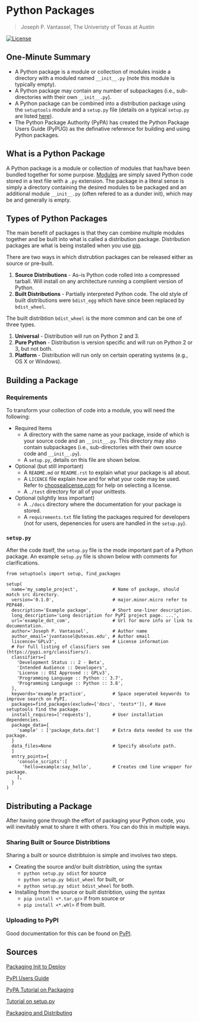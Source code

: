 # Python Packages

> Joseph P. Vantassel, The Univeristy of Texas at Austin

[![License](https://img.shields.io/badge/license-CC--By--SA--4.0-brightgreen.svg)](https://github.com/jpvantassel/git-course/blob/master/LICENSE.md)

## One-Minute Summary

- A Python package is a module or collection of modules inside a directory with
a moduled named `__init__.py` (note this module is typically empty).
- A Python package may contain any number of subpackages (i.e., sub-directories
with their own `__init__.py`).
- A Python package can be combined into a distribution package using the
`setuptools` module and a `setup.py` file (details on a typical `setup.py` are
listed [here](#`setup.py`)).
- The Python Package Authority (PyPA) has created the Python Package Users Guide
(PyPUG) as the definative reference for building and using Python packages.

## What is a Python Package

A Python package is a module or collection of modules that has/have been bundled
together for some purpose. [Modules](./modules.md) are simply saved
Python code stored in a text file with a `.py` extension. The package in a
literal sense is simply a directory containing the desired modules to be
packaged and an additional module `__init__.py` (often refered to as a dunder
init), which may be and generally is empty.

## Types of Python Packages

The main benefit of packages is that they can combine multiple modules together
and be built into what is called a distribution package. Distribution packages
are what is being installed when you use [pip](../1_Installing_Packages/pip.md).

There are two ways in which distrubtion packages can be released either as
source or pre-built.

1. __Source Distributions__ - As-is Python code rolled into a compressed
tarball. Will install on any architecture running a complient version of Python.
2. __Built Distributions__ - Partially interpreted Python code. The old
style of built distributions were `bdist_egg` which have since been replaced by
`bdist_wheel`.

The built distribtion `bdist_wheel` is the more common and can be one of three
types.

1. __Universal__ - Distribution will run on Python 2 and 3.
2. __Pure Python__ - Distribution is version specific and will run on
Python 2 or 3, but not both.
3. __Platform__ - Distribution will run only on certain operating
systems (e.g., OS X or Windows).

## Building a Package

### Requirements

To transform your collection of code into a module, you will need the following:

- Required Items
  - A directory with the same name as your package, inside of which is your
  source code and an `__init__.py`. This directory may also contain subpackages
  (i.e., sub-directories with their own source code and `__init__.py`).
  - A `setup.py`, details on this file are shown below.
- Optional (but still important)
  - A `README.md` or `README.rst` to explain what your package is all about.
  - A `LICENCE` file explain how and for what your code may be used. Refer to
  [choosealicense.com](https://choosealicense.com/) for help on selecting a
  license.
  - A `./test` directory for all of your unittests.
- Optional (slightly less important)
  - A `./docs` directory where the documentation for your package is stored.
  - A `requirements.txt` file listing the packages required for developers (not
  for users, depenencies for users are handled in the `setup.py`).

### `setup.py`

After the code itself, the `setup.py` file is the mode important part of a
Python package. An example `setup.py` file is shown below with comments for
clarifications.

```python3
from setuptools import setup, find_packages

setup(
  name='my_sample_project',             # Name of package, should match src directory.
  version='0.1.0',                      # major.minor.micro refer to PEP440.
  description='Example package',        # Short one-liner description.
  long_description='Long description for PyPI project page. ...',
  url='example_dot_com',                # Url for more info or link to documentation.
  author='Joseph P. Vantassel',         # Author name
  author_email='jvantassel@utexas.edu', # Author email
  liscence='GPLv3',                     # License information
  # For full listing of classifiers see (https://pypi.org/classifiers/).
  classifiers=[
    'Development Status :: 2 - Beta',
    'Intended Audience :: Developers',
    'License :: OSI Approved :: GPLv3',
    'Programming Language :: Python :: 3.7',
    'Programming Language :: Python :: 3.8',
  ],
  keywords='example practice',          # Space seperated keywords to improve search on PyPI.
  packages=find_packages(exclude=['docs', 'tests*']), # Have setuptools find the package.
  install_requires=['requests'],        # User installation dependencies.
  package_data={
    'sample' : ['package_data.dat']     # Extra data needed to use the package.
  }
  data_files=None                       # Specify absolute path.
  ]
  entry_points={
    'console_scripts':[
      'hello=example:say_hello',        # Creates cmd line wrapper for package.
    ],
  }
)
```

## Distributing a Package

After having gone through the effort of packaging your Python code, you will
inevitably wnat to share it with others. You can do this in multiple ways.

### Sharing Built or Source Distribtions

Sharing a built or source distribtuion is simple and involves two steps.

- Creating the source and/or built distribtion, using the syntax
  - `python setup.py sdist` for source
  - `python setup.py bdist_wheel` for built, or
  - `python setup.py sdist bdist_wheel` for both.
- Installing from the source or built distribtion, using the syntax
  - `pip install <*.tar.gz>` if from source or
  - `pip install <*.whl>` if from built.

### Uploading to PyPI

Good documentation for this can be found on [PyPI](https://pypi.org/).

## Sources

[Packaging Init to Deploy](https://www.youtube.com/watch?v=4fzAMdLKC5k)

[PyPI Users Guide](https://pip.pypa.io/en/stable/user_guide/)

[PyPA Tutorial on Packaging](https://packaging.python.org/tutorials/packaging-projects/)

[Tutorial on setup.py](https://python-packaging-tutorial.readthedocs.io/en/latest/setup_py.html)

[Packaging and Distributing](https://packaging.python.org/guides/distributing-packages-using-setuptools/#packaging-your-project)
